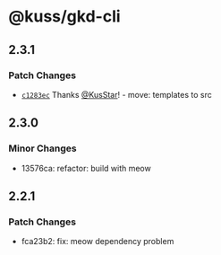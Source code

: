 # @kuss/gkd-cli

## 2.3.1

### Patch Changes

- [`c1283ec`](https://github.com/KusStar/gkd/commit/c1283ecdf0e48dcda21a887c66691de14fedb206) Thanks [@KusStar](https://github.com/KusStar)! - move: templates to src

## 2.3.0

### Minor Changes

- 13576ca: refactor: build with meow

## 2.2.1

### Patch Changes

- fca23b2: fix: meow dependency problem
